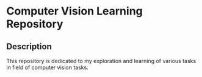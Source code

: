 # Computer Vision Learning Repository

## Description
This repository is dedicated to  my exploration and learning of various tasks in field of computer vision tasks.
